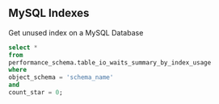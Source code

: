 ## MySQL Indexes

Get unused index on a MySQL Database

~~~~sql
select * 
from 
performance_schema.table_io_waits_summary_by_index_usage
where
object_schema = 'schema_name'
and
count_star = 0;
~~~~
